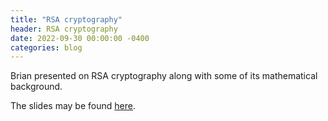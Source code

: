 ```yaml
---
title: "RSA cryptography"
header: RSA cryptography
date: 2022-09-30 00:00:00 -0400
categories: blog
---
```


Brian presented on RSA cryptography along
with some of its mathematical background.

The slides may be found
[here](https://docs.google.com/presentation/d/1JxAlLrkOaDo94-94bOyQ1NZoh3oswaLFQ1qEIGVqx9E/edit?usp=sharing).

